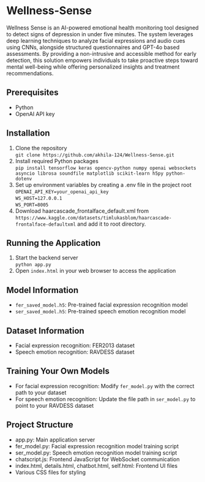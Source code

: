 # Wellness-Sense
Wellness Sense is an AI-powered emotional health monitoring tool designed to detect signs of depression in under five minutes. The system leverages deep learning techniques to analyze facial expressions and audio cues using CNNs, alongside structured questionnaires and GPT-4o based assessments. By providing a non-intrusive and accessible method for early detection, this solution empowers individuals to take proactive steps toward mental well-being while offering personalized insights and treatment recommendations.
## Prerequisites
- Python
- OpenAI API key
## Installation 
1. Clone the repository <br>
`git clone https://github.com/akhila-124/Wellness-Sense.git`
2. Install required Python packages<br>
`pip install tensorflow keras opencv-python numpy openai websockets asyncio librosa soundfile matplotlib scikit-learn h5py python-dotenv`
3. Set up environment variables by creating a .env file in the project root<br>
`OPENAI_API_KEY=your_openai_api_key`<br>
`WS_HOST=127.0.0.1`<br>
`WS_PORT=8005`
4. Download haarcascade_frontalface_default.xml from `https://www.kaggle.com/datasets/timlukasblom/haarcascade-frontalface-defaultxml` and add it to root directory.

## Running the Application
1. Start the backend server<br>
`python app.py`
2. Open `index.html` in your web browser to access the application

## Model Information
- `fer_saved_model.h5`: Pre-trained facial expression recognition model
- `ser_saved_model.h5`: Pre-trained speech emotion recognition model

## Dataset Information
- Facial expression recognition: FER2013 dataset
- Speech emotion recognition: RAVDESS dataset

## Training Your Own Models
- For facial expression recognition: Modify `fer_model.py` with the correct path to your dataset
- For speech emotion recognition: Update the file path in `ser_model.py` to point to your RAVDESS dataset
## Project Structure
- app.py: Main application server
- fer_model.py: Facial expression recognition model training script
- ser_model.py: Speech emotion recognition model training script
- chatscript.js: Frontend JavaScript for WebSocket communication
- index.html, details.html, chatbot.html, self.html: Frontend UI files
- Various CSS files for styling
